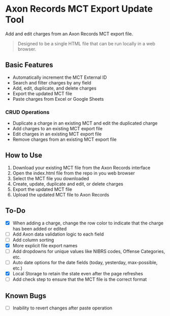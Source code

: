 # Axon Records MCT Export Update Tool

Add and edit charges from an Axon Records MCT export file. 

>Designed to be a single HTML file that can be run locally in a web browser. 

## Basic Features

- Automatically increment the MCT External ID
- Search and filter charges by any field
- Add, edit, duplicate, and delete charges
- Export the updated MCT file
- Paste charges from Excel or Google Sheets

### CRUD Operations

- Duplicate a charge in an existing MCT and edit the duplicated charge
- Add charges to an existing MCT export file
- Edit charges in an existing MCT export file
- Remove charges from an existing MCT export file


## How to Use

1. Download your existing MCT file from the Axon Records interface
2. Open the index.html file from the repo in you web browser
3. Select the MCT file you downloaded
4. Create, update, duplicate and edit, or delete charges
5. Export the updated MCT file
6. Upload the updated MCT file to Axon Records

## To-Do

- [x] When adding a charge, change the row color to indicate that the charge has been added or edited
- [ ] Add Axon data validation logic to each field
- [ ] Add column sorting
- [x] More explicit file export names
- [ ] Add dropdowns for unique values like NIBRS codes, Offense Categories, etc.
- [ ] Auto date options for the date fields (today, yesterday, max-possible, etc.)
- [x] Local Storage to retain the state even after the page refreshes
- [ ] Add check step to ensure that the MCT file is the correct format
  
## Known Bugs
- [ ] Inability to revert changes after paste operation

